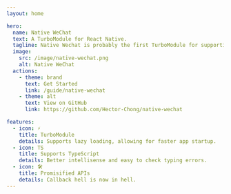 ```yaml
---
layout: home

hero:
  name: Native WeChat
  text: A TurboModule for React Native.
  tagline: Native Wechat is probably the first TurboModule for supporting WeChat APIs on Android and iOS.
  image:
    src: /image/native-wechat.png
    alt: Native WeChat
  actions:
    - theme: brand
      text: Get Started
      link: /guide/native-wechat
    - theme: alt
      text: View on GitHub
      link: https://github.com/Hector-Chong/native-wechat

features:
  - icon: ⚡️
    title: TurboModule
    details: Supports lazy loading, allowing for faster app startup.
  - icon: TS
    title: Supports TypeScript
    details: Better intellisense and easy to check typing errors.
  - icon: 🛠️
    title: Promisified APIs
    details: Callback hell is now in hell.
---
```

